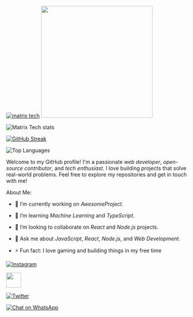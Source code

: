 

[![matrix tech](https://readme-typing-svg.demolab.com?font=Anton&size=30&pause=998&color=008000&background=F7F2F20A&vCenter=true&random=false&width=465&lines=Hello+Everyone%F0%9F%91%8B!;thank+you+for+visiting+my+profile;I+am+MATRIX+TECH+admin+founder+of+this;project;and+creator+too;i'm+looking+forwad+for+your+feedback;love+you+💖+😊+💕;you+can+always+reach+out+for+collaboration=on=projects+Contact=me+through+the+platforms=displayed=below)](https://github.com/Trevley)
<img src="https://files.catbox.moe/jmmrik.jpg" width="300" height="300"/>


![Matrix Tech stats](https://github-readme-stats.vercel.app/api?username=Trevley&show_icons=true&count_private=true&hide_title=true&theme=radical)

[![GitHub Streak](https://github-readme-streak-stats.herokuapp.com/?user=Trevley&theme=radical)](https://git.io/streak-stats)

![Top Languages](https://github-readme-stats.vercel.app/api/top-langs/?username=Trevley&layout=compact&theme=radical)




Welcome to my GitHub profile! I'm a passionate *web developer*, *open-source contributor*, and *tech enthusiast*. I love building projects that solve real-world problems. Feel free to explore my repositories and get in touch with me!

About Me:
- 🔭 I’m currently working on *AwesomeProject*.
- 🌱 I’m learning *Machine Learning* and *TypeScript*.
- 👯 I’m looking to collaborate on *React* and *Node.js* projects.
- 💬 Ask me about *JavaScript*, *React*, *Node.js*, and *Web Development*.

- ⚡ Fun fact: I love gaming and building things in my free time

[![Instagram](https://img.shields.io/badge/Instagram-Profile-orange?style=flat-square&logo=Instagram)](https://www.instagram.com/lil_trev._) 


<a href="mailto:matrixtechno2@gmail.com"><img height="40" src="https://cdn.icon-icons.com/icons2/730/PNG/512/gmail_icon-icons.com_62758.png"></a>

[![Twitter](https://img.shields.io/badge/Twitter-@lil_trev__-blue?style=flat-square&logo=twitter)](https://twitter.com/lil_trev__)



[![Chat on WhatsApp](https://img.shields.io/badge/WhatsApp-Chat-green?logo=whatsapp)](https://wa.me/+254791850627) 
